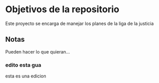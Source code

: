 # Objetivos de la repositorio

Este proyecto se encarga de manejar los planes de la liga de la justicia


## Notas
Pueden hacer lo que quieran...


### edito esta gua
esta es una edicion
